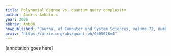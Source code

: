 ```yaml
---
title: Polynomial degree vs. quantum query complexity
author: Andris Ambainis
year: 2006
abbrev: Amb06
howpublished: "Journal of Computer and System Sciences, volume 72, number 2, pages 220-238"
arxiv: "https://arxiv.org/abs/quant-ph/0305028v4"
---
```


[annotation goes here]
